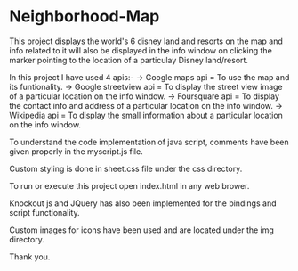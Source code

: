 # Neighborhood-Map

This project displays the world's 6 disney land and resorts on the map and info related to it will also be displayed
in the info window on clicking the marker pointing to the location of a particulay Disney land/resort.

In this project I have used 4 apis:-
-> Google maps api = To use the map and its funtionality.
-> Google streetview api = To display the street view image of a particular location on the info window.
-> Foursquare api = To display the contact info and address of a particular location on the info window.
-> Wikipedia api = To display the small information about a particular location on the info window.

To understand the code implementation of java script, comments have been given properly in the myscript.js file.

Custom styling is done in sheet.css file under the css directory.

To run or execute this project open index.html in any web brower.

Knockout js and JQuery has also been implemented for the bindings and script functionality.

Custom images for icons have been used and are located under the img directory.

Thank you.
